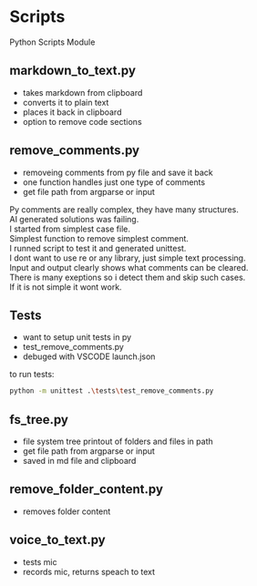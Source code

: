 # Scripts

Python Scripts Module

## markdown_to_text.py

- takes markdown from clipboard
- converts it to plain text
- places it back in clipboard
- option to remove code sections

## remove_comments.py

- removeing comments from py file and save it back
- one function handles just one type of comments
- get file path from argparse or input

Py comments are really complex, they have many structures.  
AI generated solutions was failing.  
I started from simplest case file.  
Simplest function to remove simplest comment.  
I runned script to test it and generated unittest.  
I dont want to use re or any library, just simple text processing.  
Input and output clearly shows what comments can be cleared.  
There is many exeptions so i detect them and skip such cases.  
If it is not simple it wont work.

## Tests

- want to setup unit tests in py
- test_remove_comments.py
- debuged with VSCODE launch.json

to run tests:

```sh
python -m unittest .\tests\test_remove_comments.py
```

## fs_tree.py

- file system tree printout of folders and files in path
- get file path from argparse or input
- saved in md file and clipboard

## remove_folder_content.py

- removes folder content

## voice_to_text.py

- tests mic
- records mic, returns speach to text
